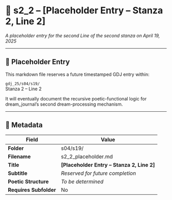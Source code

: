 <!-- Save to: shagi_archives/gdj_25/s04/s19/s2_2_placeholder.md -->

# 📜 s2_2 – [Placeholder Entry – Stanza 2, Line 2]  
*A placeholder entry for the second Line of the second stanza on April 19, 2025*

---

## 🚧 Placeholder Entry  

This markdown file reserves a future timestamped GDJ entry within:

`gdj_25/s04/s19/`  
Stanza 2 – Line 2  

It will eventually document the recursive poetic-functional logic for dream_journal’s second dream-processing mechanism.

---

## 🧩 Metadata  

| Field | Value |
|-------|-------|
| **Folder** | s04/s19/ |
| **Filename** | s2_2_placeholder.md |
| **Title** | **[Placeholder Entry – Stanza 2, Line 2]** |
| **Subtitle** | *Reserved for future completion* |
| **Poetic Structure** | *To be determined* |
| **Requires Subfolder** | No |
